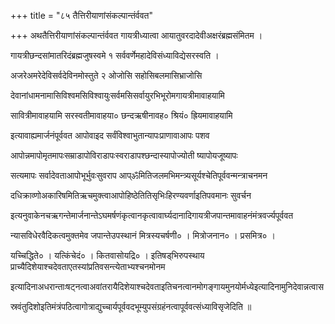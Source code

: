 +++
title = "८५ तैत्तिरीयाणांसंकल्पान्तंर्ववत"

+++
अथतैत्तिरीयाणांसंकल्पान्तंर्ववत गायत्रीध्यात्वा आयातुवरदादेवीअक्षरंब्रह्मसंमितम ।

गायत्रीछन्दसांमातरिदंब्रह्मजुषस्वमे १ सर्ववर्णेमहादेविसंध्याविद्येसरस्वति ।

अजरेअमरेदेविसर्वदेविनमोस्तुते २ ओजोसि सहोसिबलमासिभ्राजोसि

देवानांधामनामासिविश्वमसिविश्वायुःसर्वमसिसर्वायुरभिभूरोमगायत्रीमावाहयामि

सावित्रीमावाहयामि सरस्वतीमावाहया० छन्दऋषीनावह० श्रियं० ह्रियमावाहयामि

इत्यावाह्यमार्जनंपूर्ववत आपोवाइद सर्वंविश्वाभुतान्यापःप्राणावाआपः पशव

आपोन्नमापोमृतमापःसम्राडापोविराडापःस्वराडापश्छन्दास्यापोज्योती ष्यापोयजूष्यापः

सत्यमापः सर्वादेवताआपोभूर्भुवःसुवराप आप्ॐमितिजलमभिमन्त्र्यसूर्यश्चेतिपूर्ववन्मन्त्राचनमन

दधिक्राव्णोअकारिषमितिऋचमुक्त्वाआपोहिष्ठेतितिसृभिःहिरण्यवर्णाइतिपवमानः सुवर्चन

इत्यनुवाकेनचऋगन्तेमार्जनान्तेऽघमर्षणंकृत्वानकृत्वावार्घ्यदानादिगायत्रीजपान्तमावाहनंमंत्रवर्ज्यपूर्ववत

न्यासविधेरवैदिकत्वमुक्तमेव जपान्तेउपस्थानं मित्रस्यचर्षणी० । मित्रोजनान० । प्रसमित्र० ।

यच्चिद्धिते० । यत्किंचेदं० । कितवासोयद्रि० । इतिषड्‌भिरुपस्थाय प्राच्यैदिशेयाश्चदेवताएतस्यांप्रतिवसन्त्येताभ्यश्चनमोनम

इत्यादिनाअधरान्ताःषट्‌नत्वाअवांतरायैदिशेयाश्चदेवताइतिचनत्वानमोगङ्‌गायमुनयोर्मध्येइत्यादिनामुनिदेवान्नत्वास

स्रवंतुदिशोइतिमंत्रंपठित्वागोत्राद्युच्चार्यपूर्ववदभूम्युपसंग्रहंनत्वापूर्ववत्संध्याविसृजेदिति ॥
